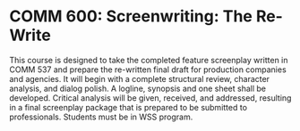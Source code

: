 # COMM 600: Screenwriting: The Re-Write

This course is designed to take the completed feature screenplay written in COMM 537 and prepare the re-written final draft for production companies and agencies. It will begin with a complete structural review, character analysis, and dialog polish. A logline, synopsis and one sheet shall be developed. Critical analysis will be given, received, and addressed, resulting in a final screenplay package that is prepared to be submitted to professionals. Students must be in WSS program.